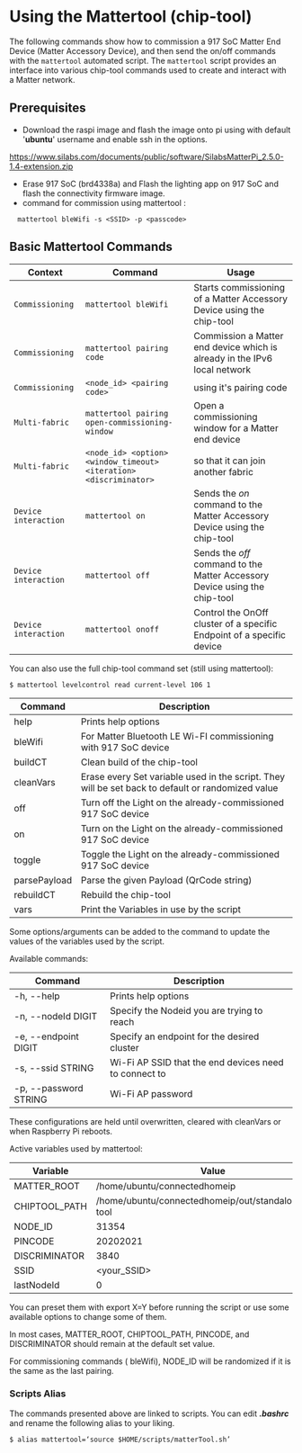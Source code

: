 # Using the Mattertool (chip-tool)

The following commands show how to commission a 917 SoC Matter End Device (Matter Accessory Device), and then send the on/off commands with the `mattertool` automated script. The `mattertool` script provides an interface into various chip-tool commands used to create and interact with a Matter network.

## Prerequisites

- Download the raspi image and flash the image onto pi using with default '**ubuntu**' username and enable ssh in the options.

https://www.silabs.com/documents/public/software/SilabsMatterPi_2.5.0-1.4-extension.zip

- Erase 917 SoC (brd4338a) and Flash the lighting app on 917 SoC and flash the connectivity firmware image.
- command for commission using mattertool :

```shell
  mattertool bleWifi -s <SSID> -p <passcode>
```

## Basic Mattertool Commands

| **Context**          | **Command**                                                       | **Usage**                                                                  |
| -------------------- | ----------------------------------------------------------------- | -------------------------------------------------------------------------- |
| `Commissioning`      | `mattertool bleWifi`                                              | Starts commissioning of a Matter Accessory Device using the chip-tool      |
| `Commissioning`      | `mattertool pairing code`                                         | Commission a Matter end device which is already in the IPv6 local network  |
| `Commissioning`      | `<node_id> <pairing code>`                                        | using it's pairing code                                                    |
| `Multi-fabric`       | `mattertool pairing open-commissioning-window`                    | Open a commissioning window for a Matter end device                        |
| `Multi-fabric`       | `<node_id> <option> <window_timeout> <iteration> <discriminator>` | so that it can join another fabric                                         |
| `Device interaction` | `mattertool on`                                                   | Sends the _on_ command to the Matter Accessory Device using the chip-tool  |
| `Device interaction` | `mattertool off`                                                  | Sends the _off_ command to the Matter Accessory Device using the chip-tool |
| `Device interaction` | `mattertool onoff`                                                | Control the OnOff cluster of a specific Endpoint of a specific device      |

You can also use the full chip-tool command set (still using mattertool):

```shell
$ mattertool levelcontrol read current-level 106 1
```

| **Command**  | **Description**                                                                                   |
| ------------ | ------------------------------------------------------------------------------------------------- |
| help         | Prints help options                                                                               |
| bleWifi      | For Matter Bluetooth LE Wi-FI commissioning with 917 SoC device                                   |
| buildCT      | Clean build of the chip-tool                                                                      |
| cleanVars    | Erase every Set variable used in the script. They will be set back to default or randomized value |
| off          | Turn off the Light on the already-commissioned 917 SoC device                                     |
| on           | Turn on the Light on the already-commissioned 917 SoC device                                      |
| toggle       | Toggle the Light on the already-commissioned 917 SoC device                                       |
| parsePayload | Parse the given Payload (QrCode string)                                                           |
| rebuildCT    | Rebuild the chip-tool                                                                             |
| vars         | Print the Variables in use by the script                                                          |

Some options/arguments can be added to the command to update the values of the variables used by the script.

Available commands:

| **Command**           | **Description**                                       |
| --------------------- | ----------------------------------------------------- |
| -h, --help            | Prints help options                                   |
| -n, --nodeId DIGIT    | Specify the Nodeid you are trying to reach            |
| -e, --endpoint DIGIT  | Specify an endpoint for the desired cluster           |
| -s, --ssid STRING     | Wi-Fi AP SSID that the end devices need to connect to |
| -p, --password STRING | Wi-Fi AP password                                     |

These configurations are held until overwritten, cleared with cleanVars or when Raspberry Pi reboots.

Active variables used by mattertool:

| **Variable**  | **Value**                                             |
| ------------- | ----------------------------------------------------- |
| MATTER_ROOT   | /home/ubuntu/connectedhomeip                          |
| CHIPTOOL_PATH | /home/ubuntu/connectedhomeip/out/standalone/chip-tool |
| NODE_ID       | 31354                                                 |
| PINCODE       | 20202021                                              |
| DISCRIMINATOR | 3840                                                  |
| SSID          | \<your_SSID>                                          |
| lastNodeId    | 0                                                     |

You can preset them with export X=Y before running the script or use some available options to change some of them.

In most cases, MATTER_ROOT, CHIPTOOL_PATH, PINCODE, and DISCRIMINATOR should remain at the default set value.

For commissioning commands ( bleWifi), NODE_ID will be randomized if it is the same as the last pairing.

### Scripts Alias

The commands presented above are linked to scripts. You can edit **_.bashrc_** and rename the following alias to your liking.

```shell
$ alias mattertool=‘source $HOME/scripts/matterTool.sh’
```
